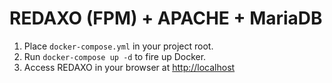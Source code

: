 # REDAXO (FPM) + APACHE + MariaDB

1. Place `docker-compose.yml` in your project root.
2. Run `docker-compose up -d` to fire up Docker.
3. Access REDAXO in your browser at [http://localhost](http://localhost)
